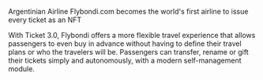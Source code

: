 Argentinian Airline Flybondi.com becomes the world's first airline to issue every ticket as an NFT

With Ticket 3.0, Flybondi offers a more flexible travel experience that allows passengers to even buy in advance without having to define
their travel plans or who the travelers will be. Passengers can transfer, rename or gift their tickets simply and autonomously, with a modern 
self-management module. 
